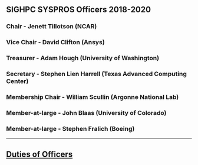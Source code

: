 ## SIGHPC SYSPROS Officers 2018-2020

### Chair - Jenett Tillotson (NCAR)
### Vice Chair - David Clifton (Ansys)
### Treasurer - Adam Hough (University of Washington)
### Secretary - Stephen Lien Harrell (Texas Advanced Computing Center)
### Membership Chair - William Scullin (Argonne National Lab)
### Member-at-large - John Blaas (University of Colorado)
### Member-at-large - Stephen Fralich (Boeing)

-----

## [Duties of Officers](https://github.com/SIGHPC-SYSPROS/OrganizationalDocs/blob/master/SIGHPCSystemsBylaws.md#article-v-duties-of-officers)
